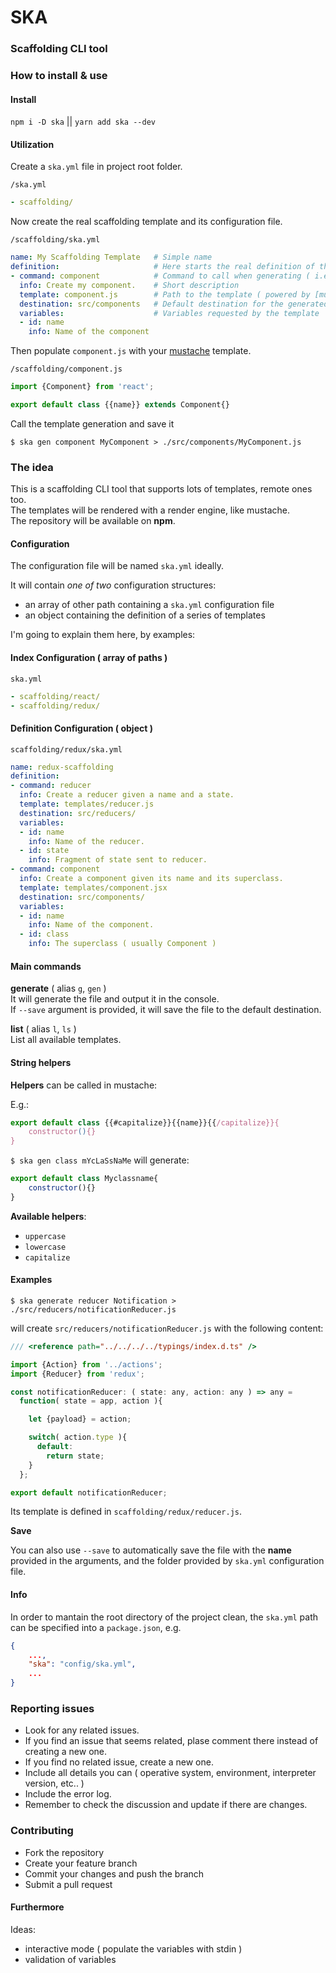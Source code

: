# SKA
### Scaffolding CLI tool

### How to install & use

#### Install

`npm i -D ska` || `yarn add ska --dev`

#### Utilization

Create a `ska.yml` file in project root folder.

`/ska.yml`

```yaml
- scaffolding/
```

Now create the real scaffolding template and its configuration file.  

`/scaffolding/ska.yml`

```yaml
name: My Scaffolding Template   # Simple name
definition:                     # Here starts the real definition of the template
- command: component            # Command to call when generating ( i.e. `ska gen <component>` )
  info: Create my component.    # Short description
  template: component.js        # Path to the template ( powered by [mustache](https://github.com/janl/mustache.js/) )
  destination: src/components   # Default destination for the generated file
  variables:                    # Variables requested by the template
  - id: name
    info: Name of the component
```

Then populate `component.js` with your [mustache](https://github.com/janl/mustache.js/) template.  

`/scaffolding/component.js`

```js
import {Component} from 'react';

export default class {{name}} extends Component{}
```

Call the template generation and save it

`$ ska gen component MyComponent > ./src/components/MyComponent.js`

### The idea

This is a scaffolding CLI tool that supports lots of templates, remote ones too.  
The templates will be rendered with a render engine, like mustache.  
The repository will be available on **npm**.  

#### Configuration

The configuration file will be named `ska.yml` ideally.  

It will contain *one of two* configuration structures:
+ an array of other path containing a `ska.yml` configuration file
+ an object containing the definition of a series of templates

I'm going to explain them here, by examples:

#### Index Configuration ( array of paths )

`ska.yml`

```yaml
- scaffolding/react/
- scaffolding/redux/
```

#### Definition Configuration ( object )

`scaffolding/redux/ska.yml`

```yaml
name: redux-scaffolding
definition:
- command: reducer
  info: Create a reducer given a name and a state.
  template: templates/reducer.js
  destination: src/reducers/
  variables:
  - id: name
    info: Name of the reducer.
  - id: state
    info: Fragment of state sent to reducer.
- command: component
  info: Create a component given its name and its superclass.
  template: templates/component.jsx
  destination: src/components/
  variables:
  - id: name
    info: Name of the component.
  - id: class
    info: The superclass ( usually Component )
```

#### Main commands

**generate** ( alias `g`, `gen` )  
It will generate the file and output it in the console.  
If `--save` argument is provided, it will save the file to the default destination.  

**list** ( alias `l`, `ls` )  
List all available templates.

#### String helpers

**Helpers** can be called in mustache:

E.g.:

```js
export default class {{#capitalize}}{{name}}{{/capitalize}}{
    constructor(){}
}
```

`$ ska gen class mYcLaSsNaMe`
will generate:

```js
export default class Myclassname{
    constructor(){}
}
```

**Available helpers**:

+ `uppercase`
+ `lowercase`
+ `capitalize`

#### Examples

`$ ska generate reducer Notification > ./src/reducers/notificationReducer.js`  

will create `src/reducers/notificationReducer.js` with the following content:  

```js
/// <reference path="../../../../typings/index.d.ts" />

import {Action} from '../actions';
import {Reducer} from 'redux';

const notificationReducer: ( state: any, action: any ) => any =
  function( state = app, action ){

    let {payload} = action;

    switch( action.type ){
      default:
        return state;
    }
  };

export default notificationReducer;
```

Its template is defined in `scaffolding/redux/reducer.js`.

**Save**

You can also use `--save` to automatically save the file with the **name** provided in the arguments, and the folder provided by `ska.yml` configuration file.


#### Info

In order to mantain the root directory of the project clean, the `ska.yml` path can be specified into a `package.json`, e.g.  

```json
{
    ...,
    "ska": "config/ska.yml",
    ...
}
```

### Reporting issues

+ Look for any related issues.  
+ If you find an issue that seems related, plase comment there instead of creating a new one.  
+ If you find no related issue, create a new one.  
+ Include all details you can ( operative system, environment, interpreter version, etc.. )  
+ Include the error log.  
+ Remember to check the discussion and update if there are changes.

### Contributing

+ Fork the repository  
+ Create your feature branch  
+ Commit your changes and push the branch  
+ Submit a pull request  

#### Furthermore

Ideas:
+ interactive mode ( populate the variables with stdin )  
+ validation of variables